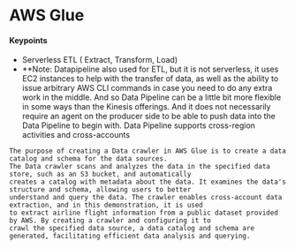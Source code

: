# AWS Glue

#### Keypoints
- Serverless ETL ( Extract, Transform, Load)
- **Note: Datapipeline also used for ETL, but it is not serverless, it uses EC2 instances to help with the transfer of data, as well as the ability to issue arbitrary AWS CLI commands in case you need to do any extra work in the middle. And so Data Pipeline can be a little bit more flexible in some ways than the Kinesis offerings. And it does not necessarily require an agent on the producer side to be able to push data into the Data Pipeline to begin with. Data Pipeline supports cross-region activities and cross-accounts

```
The purpose of creating a Data crawler in AWS Glue is to create a data catalog and schema for the data sources.
The Data crawler scans and analyzes the data in the specified data store, such as an S3 bucket, and automatically
creates a catalog with metadata about the data. It examines the data's structure and schema, allowing users to better
understand and query the data. The crawler enables cross-account data extraction, and in this demonstration, it is used
to extract airline flight information from a public dataset provided by AWS. By creating a crawler and configuring it to
crawl the specified data source, a data catalog and schema are generated, facilitating efficient data analysis and querying.
```
